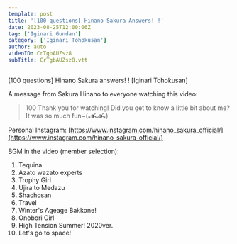 ```yaml
---
template: post
title: '[100 questions] Hinano Sakura Answers! !'
date: 2023-08-25T12:00:06Z
tag: ['Iginari Gundan']
category: ['Iginari Tohokusan']
author: auto 
videoID: CrTgbAUZsz8
subTitle: CrTgbAUZsz8.vtt
---
```

[100 questions] Hinano Sakura answers! ! [Iginari Tohokusan]

A message from Sakura Hinano to everyone watching this video:

> 100 Thank you for watching! Did you get to know a little bit about me? It was so much fun~(⁎⁍̴̛ᴗ⁍̴̛⁎)

Personal Instagram: [https://www.instagram.com/hinano_sakura_official/](https://www.instagram.com/hinano_sakura_official/)

BGM in the video (member selection):

1. Tequina
2. Azato wazato experts
3. Trophy Girl
4. Ujira to Medazu
5. Shachosan
6. Travel
7. Winter's Ageage Bakkone!
8. Onobori Girl
9. High Tension Summer! 2020ver.
10. Let's go to space!
